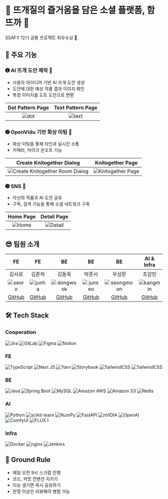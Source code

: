 # 🧶 뜨개질의 즐거움을 담은 소셜 플랫폼, 함뜨까 🧶
SSAFY 12기 공통 프로젝트 최우수상 🥇

## 🚀 주요 기능
### ➊ AI 뜨개 도안 제작 🤖
- 사용자 아이디어 기반 AI 뜨개 도안 생성
- 도안에 대한 예상 작품 결과 이미지 확인
- 특정 이미지를 도트 도안으로 변환

|Dot Pattern Page|Text Pattern Page|
|:--:|:--:|
|![dot](https://github.com/user-attachments/assets/c5e91e54-6b76-4c2d-aa2d-69ca02013b49)|![text](https://github.com/user-attachments/assets/346455c1-1575-4698-940a-52a89b48ab7d)|

### ➋ OpenVidu 기반 화상 미팅 🎥
- 화상 미팅을 통해 타인과 실시간 소통
- 카메라, 마이크 온오프 기능

|Create Knitogether Dialog|Knitogether Page|
|:--:|:--:|
|![Create Knitogether Room Dialog](https://github.com/user-attachments/assets/6966a8e4-7e71-4d92-9d72-47c58dbb804d)|![Knitogether Page](https://github.com/user-attachments/assets/88daba1b-1f99-4534-b2c9-f24f7bf85214)|

### ➌ SNS 🪽
- 자신의 작품과 AI 도안 공유
- 구독, 검색 기능을 통해 소셜 네트워크 구축

|Home Page|Detail Page|
|:--:|:--:|
|![Home](https://github.com/user-attachments/assets/d4934e69-b721-47ea-9bde-38d665a0c47a)|![Detail](https://github.com/user-attachments/assets/c04f16fa-3806-49c3-9514-e939811965a5)|

## 😎 팀원 소개
|FE|FE|BE|BE|BE|AI & Infra|
|:--:|:--:|:--:|:--:|:--:|:--:|
|김서로|김준하|김동욱|박준서|우성문|조강민|
|![seoro](https://github.com/user-attachments/assets/887e8223-0650-484e-b1b0-38734a81fd3c)|![junha](https://github.com/user-attachments/assets/2b6f971b-fbf4-4d0c-8fe6-917de3a2782a)|![dongwook](https://github.com/user-attachments/assets/e8420210-fb7a-4423-8080-eaf773d07238)|![junseo](https://github.com/user-attachments/assets/a784dd5d-9f48-4006-b9a0-ee1853151de3)|![seongmoon](https://github.com/user-attachments/assets/b79d28a2-98c3-46b5-8b15-98e1d5bf7a58)|![kangmin](https://github.com/user-attachments/assets/4b47c3c5-1984-49de-bbfd-a6e9f987cc34)|
|[GitHub](https://github.com/okxooxoo)|[GitHub](https://github.com/junhakjh)|[GitHub](https://github.com/DW8K)|[GitHub](https://github.com/Junseo-tech)|[GitHub](https://github.com/tjdansw)|[GitHub](https://github.com/KMsLOG)|

## 🛠️ Tech Stack
### Cooperation
![Jira](https://img.shields.io/badge/Jira-%230A0FFF.svg?style=flat&logo=jira&logoColor=white)
![GitLab](https://img.shields.io/badge/GitLab-%23181717.svg?style=flat&logo=gitlab&logoColor=white)
![Figma](https://img.shields.io/badge/Figma-%23F24E1E.svg?style=flat&logo=figma&logoColor=white)
![Notion](https://img.shields.io/badge/Notion-%23000000.svg?style=flat&logo=notion&logoColor=white)

### FE
![TypeScript](https://img.shields.io/badge/TypeScript-%23007ACC.svg?style=flat&logo=typescript&logoColor=white)
![Next JS](https://img.shields.io/badge/Next.js-black?style=flat&logo=next.js&logoColor=white)
![Yarn](https://img.shields.io/badge/Yarn-%232C8EBB.svg?style=flat&logo=yarn&logoColor=white)
![Storybook](https://img.shields.io/badge/Storybook-FF4785?style=flat&logo=storybook&logoColor=white)
![TailwindCSS](https://img.shields.io/badge/TailwindCSS-%2338B2AC.svg?style=flat&logo=tailwind-css&logoColor=white)
![TailwindCSS](https://img.shields.io/badge/MSW-FF6A33.svg?style=flat&logo=Mock-Service-Worker&logoColor=white)

### BE
![Java](https://img.shields.io/badge/Java-007396?style=flat&logo=java&logoColor=white)
![Spring Boot](https://img.shields.io/badge/SpringBoot-6DB33F?style=flat&logo=SpringBoot&logoColor=white)
![MySQL](https://img.shields.io/badge/MySQL-4479A1?style=flat&logo=MySQL&logoColor=white)
![Amazon AWS](https://img.shields.io/badge/Amazon_AWS-232F3E?style=flat&logo=amazonaws)
![Amazon S3](https://img.shields.io/badge/Amazon%20S3-FF9900?style=flat&logo=amazons3&logoColor=white)
![Redis](https://img.shields.io/badge/redis-%23DD0031.svg?style=flat&logo=redis&logoColor=white)


### AI
![Python](https://img.shields.io/badge/python-3670A0?style=flat&logo=python&logoColor=ffdd54)
![scikit-learn](https://img.shields.io/badge/scikit--learn-%23F7931E.svg?style=flat&logo=scikit-learn&logoColor=white)
![NumPy](https://img.shields.io/badge/numpy-%23013243.svg?style=flat&logo=numpy&logoColor=white)
![FastAPI](https://img.shields.io/badge/FastAPI-005571?style=flat&logo=fastapi)
![nVIDIA](https://img.shields.io/badge/cuda-000000.svg?style=flat&logo=nVIDIA&logoColor=green)
![OpenAI](https://img.shields.io/badge/openai-412991.svg?style=flat&logo=openai&logoColor=white)
![ComfyUI](https://img.shields.io/badge/ComfyUI-13AFF3.svg?style=flat&logo=ComfyUI&logoColor=white)
![FLUX.1](https://img.shields.io/badge/FLUX.1-6CA8AF.svg?style=flat&logo=FLUX.1&logoColor=white)

### Infra
![Docker](https://img.shields.io/badge/Docker-2496ED.svg?style=flat&logo=Docker&logoColor=white)
![nginx](https://img.shields.io/badge/nginx-009639.svg?style=flat&logo=nginx&logoColor=white)
![Jenkins](https://img.shields.io/badge/Jenkins-D24939.svg?style=flat&logo=Jenkins&logoColor=white)

## 🎲 Ground Rule
- 매일 오전 9시 스크럼 진행
- 코드, 커밋 컨벤션 지키기
- 이슈 생기면 즉시 공유하기
- 한명 이상은 리뷰해야 병합 가능
